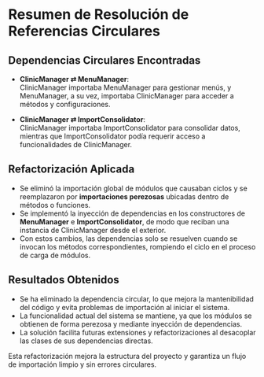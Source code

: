 # Resumen de Resolución de Referencias Circulares

## Dependencias Circulares Encontradas

- **ClinicManager ⇄ MenuManager**:  
  ClinicManager importaba MenuManager para gestionar menús, y MenuManager, a su vez, importaba ClinicManager para acceder a métodos y configuraciones.
  
- **ClinicManager ⇄ ImportConsolidator**:  
  ClinicManager importaba ImportConsolidator para consolidar datos, mientras que ImportConsolidator podía requerir acceso a funcionalidades de ClinicManager.

## Refactorización Aplicada

- Se eliminó la importación global de módulos que causaban ciclos y se reemplazaron por **importaciones perezosas** ubicadas dentro de métodos o funciones.
- Se implementó la inyección de dependencias en los constructores de **MenuManager** e **ImportConsolidator**, de modo que reciban una instancia de ClinicManager desde el exterior.
- Con estos cambios, las dependencias solo se resuelven cuando se invocan los métodos correspondientes, rompiendo el ciclo en el proceso de carga de módulos.

## Resultados Obtenidos

- Se ha eliminado la dependencia circular, lo que mejora la mantenibilidad del código y evita problemas de importación al iniciar el sistema.
- La funcionalidad actual del sistema se mantiene, ya que los módulos se obtienen de forma perezosa y mediante inyección de dependencias.
- La solución facilita futuras extensiones y refactorizaciones al desacoplar las clases de sus dependencias directas.

Esta refactorización mejora la estructura del proyecto y garantiza un flujo de importación limpio y sin errores circulares.

